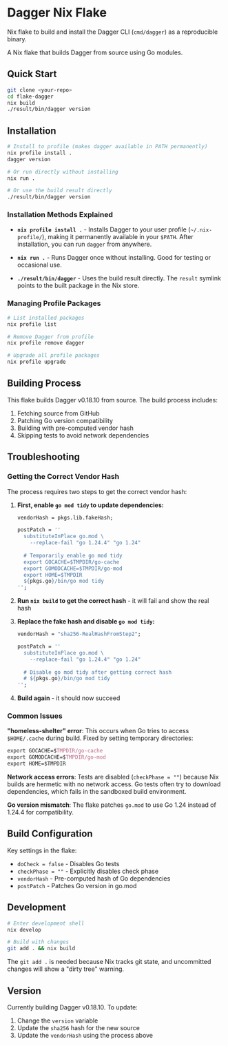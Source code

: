 # Dagger Nix Flake

Nix flake to build and install the Dagger CLI (`cmd/dagger`) as a reproducible binary.

A Nix flake that builds Dagger from source using Go modules.

## Quick Start

```bash
git clone <your-repo>
cd flake-dagger
nix build
./result/bin/dagger version
```

## Installation

```bash
# Install to profile (makes dagger available in PATH permanently)
nix profile install .
dagger version

# Or run directly without installing
nix run .

# Or use the build result directly
./result/bin/dagger version
```

### Installation Methods Explained

- **`nix profile install .`** - Installs Dagger to your user profile (`~/.nix-profile/`), making it permanently available in your `$PATH`. After installation, you can run `dagger` from anywhere.

- **`nix run .`** - Runs Dagger once without installing. Good for testing or occasional use.

- **`./result/bin/dagger`** - Uses the build result directly. The `result` symlink points to the built package in the Nix store.

### Managing Profile Packages

```bash
# List installed packages
nix profile list

# Remove Dagger from profile
nix profile remove dagger

# Upgrade all profile packages
nix profile upgrade
```

## Building Process

This flake builds Dagger v0.18.10 from source. The build process includes:

1. Fetching source from GitHub
2. Patching Go version compatibility
3. Building with pre-computed vendor hash
4. Skipping tests to avoid network dependencies

## Troubleshooting

### Getting the Correct Vendor Hash

The process requires two steps to get the correct vendor hash:

1. **First, enable `go mod tidy` to update dependencies:**

   ```nix
   vendorHash = pkgs.lib.fakeHash;
   
   postPatch = ''
     substituteInPlace go.mod \
       --replace-fail "go 1.24.4" "go 1.24"
     
     # Temporarily enable go mod tidy
     export GOCACHE=$TMPDIR/go-cache
     export GOMODCACHE=$TMPDIR/go-mod
     export HOME=$TMPDIR
     ${pkgs.go}/bin/go mod tidy
   '';
   ```

2. **Run `nix build` to get the correct hash** - it will fail and show the real hash

3. **Replace the fake hash and disable `go mod tidy`:**

   ```nix
   vendorHash = "sha256-RealHashFromStep2";
   
   postPatch = ''
     substituteInPlace go.mod \
       --replace-fail "go 1.24.4" "go 1.24"
     
     # Disable go mod tidy after getting correct hash
     # ${pkgs.go}/bin/go mod tidy
   '';
   ```

4. **Build again** - it should now succeed

### Common Issues

**"homeless-shelter" error**: This occurs when Go tries to access `$HOME/.cache` during build. Fixed by setting temporary directories:

```nix
export GOCACHE=$TMPDIR/go-cache
export GOMODCACHE=$TMPDIR/go-mod
export HOME=$TMPDIR
```

**Network access errors**: Tests are disabled (`checkPhase = ""`) because Nix builds are hermetic with no network access. Go tests often try to download dependencies, which fails in the sandboxed build environment.

**Go version mismatch**: The flake patches `go.mod` to use Go 1.24 instead of 1.24.4 for compatibility.

## Build Configuration

Key settings in the flake:

- `doCheck = false` - Disables Go tests
- `checkPhase = ""` - Explicitly disables check phase
- `vendorHash` - Pre-computed hash of Go dependencies
- `postPatch` - Patches Go version in go.mod

## Development

```bash
# Enter development shell
nix develop

# Build with changes
git add . && nix build
```

The `git add .` is needed because Nix tracks git state, and uncommitted changes will show a "dirty tree" warning.

## Version

Currently building Dagger v0.18.10. To update:

1. Change the `version` variable
2. Update the `sha256` hash for the new source
3. Update the `vendorHash` using the process above
